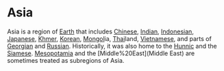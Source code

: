 # Asia

Asia is a region of [Earth](Earth) that includes [Chinese](China), [Indian](India), [Indonesian](Indonesia), [Japanese](Japan), [Khmer](Cambodia), [Korean](Korea), [Mongol](Mongol)ia, [Thai](Thai)land, [Vietnamese](Vietnam), and parts of [Georgian](Georgia) and [Russian](Russia). Historically, it was also home to the [Hunnic](Huns) and the [Siamese](Siamese).
[Mesopotamia](Mesopotamia) and the [Middle%20East](Middle East) are sometimes treated as subregions of Asia.